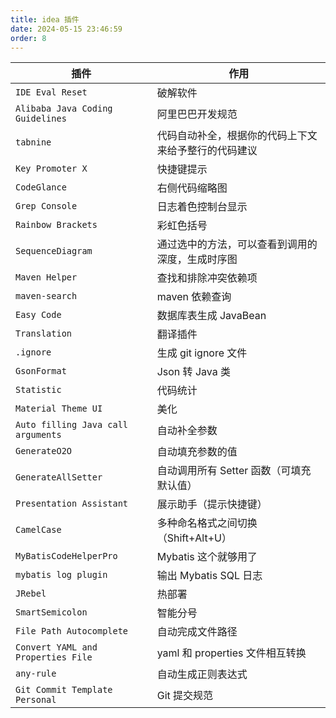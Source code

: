 ```yaml
---
title: idea 插件
date: 2024-05-15 23:46:59
order: 8
---
```


| 插件                               | 作用                                                 |
| ---------------------------------- | ---------------------------------------------------- |
| `IDE Eval Reset`                   | 破解软件                                             |
| `Alibaba Java Coding Guidelines`   | 阿里巴巴开发规范                                     |
| `tabnine`                          | 代码自动补全，根据你的代码上下文来给予整行的代码建议 |
| `Key Promoter X`                   | 快捷键提示                                           |
| `CodeGlance`                       | 右侧代码缩略图                                       |
| `Grep Console`                     | 日志着色控制台显示                                   |
| `Rainbow Brackets`                 | 彩虹色括号                                           |
| `SequenceDiagram`                  | 通过选中的方法，可以查看到调用的深度，生成时序图     |
| `Maven Helper`                     | 查找和排除冲突依赖项                                 |
| `maven-search`                     | maven 依赖查询                                       |
| `Easy Code`                        | 数据库表生成 JavaBean                                |
| `Translation`                      | 翻译插件                                             |
| `.ignore`                          | 生成 git ignore 文件                                 |
| `GsonFormat`                       | Json 转 Java 类                                      |
| `Statistic`                        | 代码统计                                             |
| `Material Theme UI`                | 美化                                                 |
| `Auto filling Java call arguments` | 自动补全参数                                         |
| `GenerateO2O`                      | 自动填充参数的值                                     |
| `GenerateAllSetter`                | 自动调用所有 Setter 函数（可填充默认值）             |
| `Presentation Assistant`           | 展示助手（提示快捷键）                               |
| `CamelCase`                        | 多种命名格式之间切换（Shift+Alt+U）                  |
| `MyBatisCodeHelperPro`             | Mybatis 这个就够用了                                 |
| `mybatis log plugin`               | 输出 Mybatis SQL 日志                                |
| `JRebel`                           | 热部署                                               |
| `SmartSemicolon`                   | 智能分号                                             |
| `File Path Autocomplete`           | 自动完成文件路径                                     |
| `Convert YAML and Properties File` | yaml 和 properties 文件相互转换                      |
| `any-rule`                         | 自动生成正则表达式                                   |
| `Git Commit Template Personal`     | Git 提交规范                                         |
